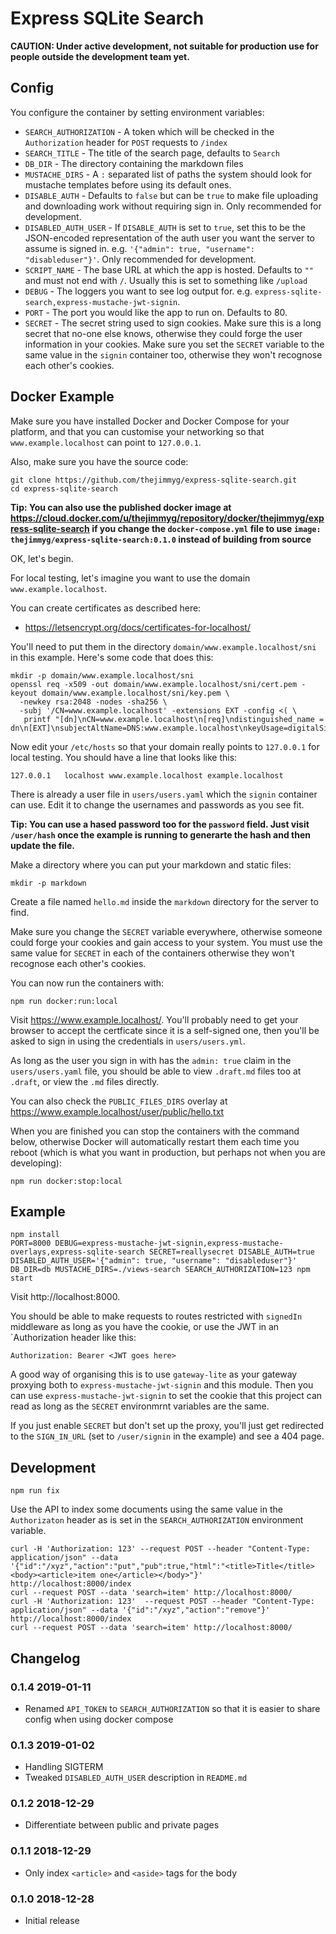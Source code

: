 # Express SQLite Search

**CAUTION: Under active development, not suitable for production use for people
outside the development team yet.**

## Config

You configure the container by setting environment variables:

* `SEARCH_AUTHORIZATION` - A token which will be checked in the `Authorization` header for `POST` requests to `/index`
* `SEARCH_TITLE` - The title of the search page, defaults to `Search`
* `DB_DIR` - The directory containing the markdown files
* `MUSTACHE_DIRS` - A `:` separated list of paths the system should look for mustache templates before using its default ones.
* `DISABLE_AUTH` - Defaults to `false` but can be `true` to make file uploading and downloading work without requiring sign in. Only recommended for development.
* `DISABLED_AUTH_USER` - If `DISABLE_AUTH` is set to `true`, set this to be the JSON-encoded representation of the auth user you want the server to assume is signed in. e.g. `'{"admin": true, "username": "disableduser"}'`. Only recommended for development.
* `SCRIPT_NAME` - The base URL at which the app is hosted. Defaults to `""` and must not end with `/`. Usually this is set to something like `/upload`
* `DEBUG` - The loggers you want to see log output for. e.g. `express-sqlite-search,express-mustache-jwt-signin`.
* `PORT` - The port you would like the app to run on. Defaults to 80.
* `SECRET` - The secret string used to sign cookies. Make sure this is a long secret that no-one else knows, otherwise they could forge the user information in your cookies. Make sure you set the `SECRET` variable to the same value in the `signin` container too, otherwise they won't recognose each other's cookies.

## Docker Example

Make sure you have installed Docker and Docker Compose for your platform, and
that you can customise your networking so that `www.example.localhost` can
point to `127.0.0.1`.

Also, make sure you have the source code:

```
git clone https://github.com/thejimmyg/express-sqlite-search.git
cd express-sqlite-search
```

**Tip: You can also use the published docker image at https://cloud.docker.com/u/thejimmyg/repository/docker/thejimmyg/express-sqlite-search if you change the `docker-compose.yml` file to use `image: thejimmyg/express-sqlite-search:0.1.0` instead of building from source**

OK, let's begin.

For local testing, let's imagine you want to use the domain `www.example.localhost`.

You can create certificates as described here:

* https://letsencrypt.org/docs/certificates-for-localhost/

You'll need to put them in the directory `domain/www.example.localhost/sni` in this example. Here's some code that does this:

```
mkdir -p domain/www.example.localhost/sni
openssl req -x509 -out domain/www.example.localhost/sni/cert.pem -keyout domain/www.example.localhost/sni/key.pem \
  -newkey rsa:2048 -nodes -sha256 \
  -subj '/CN=www.example.localhost' -extensions EXT -config <( \
   printf "[dn]\nCN=www.example.localhost\n[req]\ndistinguished_name = dn\n[EXT]\nsubjectAltName=DNS:www.example.localhost\nkeyUsage=digitalSignature\nextendedKeyUsage=serverAuth")
```

Now edit your `/etc/hosts` so that your domain really points to `127.0.0.1` for local testing. You should have a line that looks like this:

```
127.0.0.1	localhost www.example.localhost example.localhost
```

There is already a user file in `users/users.yaml` which the `signin` container can use. Edit it to change the usernames and passwords as you see fit.

**Tip: You can use a hased password too for the `password` field. Just visit `/user/hash` once the example is running to generarte the hash and then update the file.**

Make a directory where you can put your markdown and static files:

```
mkdir -p markdown
```

Create a file named `hello.md` inside the `markdown` directory for the server to find.

Make sure you change the `SECRET` variable everywhere, otherwise someone could forge your cookies and gain access to your system. You must use the same value for `SECRET` in each of the containers otherwise they won't recognose each other's cookies.

You can now run the containers with:

```
npm run docker:run:local
```

Visit https://www.example.localhost/. You'll probably need to get your browser to accept the certficate since it is a self-signed one, then you'll be asked to sign in using the credentials in `users/users.yml`.

As long as the user you sign in with has the `admin: true` claim in the `users/users.yaml` file, you should be able to view `.draft.md` files too at `.draft`, or view the `.md` files directly.

You can also check the `PUBLIC_FILES_DIRS` overlay at https://www.example.localhost/user/public/hello.txt

When you are finished you can stop the containers with the command below, otherwise Docker will automatically restart them each time you reboot (which is what you want in production, but perhaps not when you are developing):

```
npm run docker:stop:local
```

## Example

```
npm install
PORT=8000 DEBUG=express-mustache-jwt-signin,express-mustache-overlays,express-sqlite-search SECRET=reallysecret DISABLE_AUTH=true DISABLED_AUTH_USER='{"admin": true, "username": "disableduser"}' DB_DIR=db MUSTACHE_DIRS=./views-search SEARCH_AUTHORIZATION=123 npm start
```

Visit http://localhost:8000.

You should be able to make requests to routes restricted with `signedIn`
middleware as long as you have the cookie, or use the JWT in an `Authorization
header like this:

```
Authorization: Bearer <JWT goes here>
```

A good way of organising this is to use `gateway-lite` as your gateway proxying
both to `express-mustache-jwt-signin` and this module. Then you can use
`express-mustache-jwt-signin` to set the cookie that this project can read as
long as the `SECRET` environmrnt variables are the same.

If you just enable `SECRET` but don't set up the proxy, you'll just get
redirected to the `SIGN_IN_URL` (set to `/user/signin` in the example) and see
a 404 page.

## Development

```
npm run fix
```

Use the API to index some documents using the same value in the `Authorizaton` header as is set in the `SEARCH_AUTHORIZATION` environment variable.

```
curl -H 'Authorization: 123' --request POST --header "Content-Type: application/json" --data '{"id":"/xyz","action":"put","pub":true,"html":"<title>Title</title><body><article>item one</article></body>"}' http://localhost:8000/index
curl --request POST --data 'search=item' http://localhost:8000/
curl -H 'Authorization: 123'  --request POST --header "Content-Type: application/json" --data '{"id":"/xyz","action":"remove"}' http://localhost:8000/index
curl --request POST --data 'search=item' http://localhost:8000/
```

## Changelog

### 0.1.4 2019-01-11

* Renamed `API_TOKEN` to `SEARCH_AUTHORIZATION` so that it is easier to share config when using docker compose

### 0.1.3 2019-01-02

* Handling SIGTERM
* Tweaked `DISABLED_AUTH_USER` description in `README.md`

### 0.1.2 2018-12-29

* Differentiate between public and private pages

### 0.1.1 2018-12-29

* Only index `<article>` and `<aside>` tags for the body

### 0.1.0 2018-12-28

* Initial release

